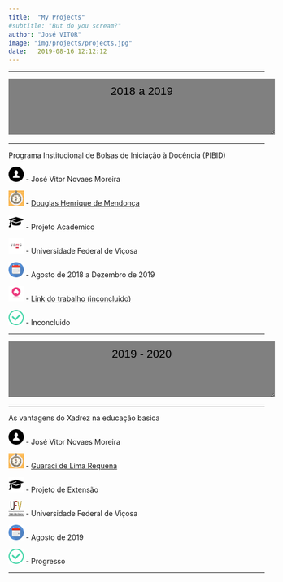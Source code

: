 ```yaml
---
title:  "My Projects"
#subtitle: "But do you scream?"
author: "José VITOR"
image: "img/projects/projects.jpg"
date:   2019-08-16 12:12:12
---
```


______________________________________
<textarea style="text-align: center;width:100%;height:90px;background-color:grey;color:black;border:none;padding:2%;font:22px/30px sans-serif;">
2018 a 2019
</textarea>
______________________________________

Programa Institucional de Bolsas de Iniciação à Docência (PIBID)

<img src="img//icons//aluno.svg" width="30" height="30" /> - José Vitor Novaes Moreira 

<img src="img//icons//orientador.png" width="30" height="30" /> - [Douglas Henrique de Mendonça](http://lattes.cnpq.br/3662975065070488)

<img src="img//icons//chap.png" width="30" height="30" /> - Projeto Academico

<img src="img//icons//ufmg.jpg" width="30" height="30" /> - Universidade Federal de Viçosa 

<img src="img//icons//cal.jpg" width="30" height="30" /> - Agosto de 2018 a Dezembro de 2019

<img src="img//icons//site.png" width="30" height="30" /> - [Link do trabalho (inconcluido)]()

<img src="img//icons//finish.png" width="30" height="30" /> - Inconcluido

______________________________________

<textarea style="text-align: center;width:100%;height:90px;background-color:grey;color:black;border:none;padding:2%;font:22px/30px sans-serif;">
2019 - 2020
</textarea>
______________________________________

As vantagens do Xadrez na educação basica 

<img src="img//icons//aluno.svg" width="30" height="30" /> - José Vitor Novaes Moreira

<img src="img//icons//orientador.png" width="30" height="30" /> - [Guaraci de Lima Requena](http://buscatextual.cnpq.br/buscatextual/visualizacv.do?id=K4477659A2)

<img src="img//icons//chap.png" width="30" height="30" /> - Projeto de Extensão 

<img src="img//icons//UFV.jpg" width="30" height="30" /> - Universidade Federal de Viçosa  

<img src="img//icons//cal.jpg" width="30" height="30" /> - Agosto de 2019

<img src="img//icons//finish.png" width="30" height="30" /> - Progresso 

______________________________________
